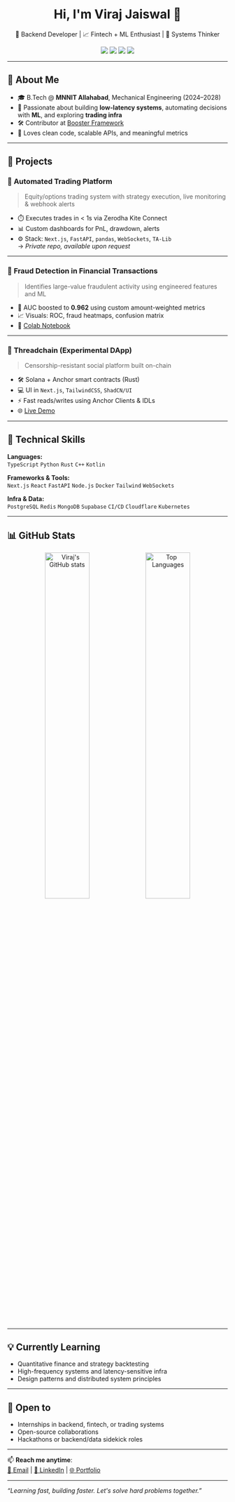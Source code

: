<h1 align="center">Hi, I'm Viraj Jaiswal 👋</h1>

<p align="center">
  🚀 Backend Developer | 📈 Fintech + ML Enthusiast | 🧠 Systems Thinker  
</p>

<p align="center">
  <a href="https://leetcode.com/u/virajjai/"><img src="https://img.shields.io/badge/LeetCode-virajjai-orange?style=flat-square&logo=LeetCode&logoColor=white"/></a>
  <a href="https://www.linkedin.com/in/virajjaiswal72/"><img src="https://img.shields.io/badge/LinkedIn-VirajJaiswal-blue?style=flat-square&logo=LinkedIn&logoColor=white"/></a>
  <a href="mailto:jaiswalviraj72005@email.com"><img src="https://img.shields.io/badge/Email-jaiswalviraj72005@email.com-red?style=flat-square&logo=Gmail&logoColor=white"/></a>
  <a href="https://virajjai.github.io/personal-portfolio"><img src="https://img.shields.io/badge/Portfolio-virajjai.github.io-green?style=flat-square&logo=Google-Chrome&logoColor=white"/></a>
</p>

---

## 💼 About Me

- 🎓 B.Tech @ **MNNIT Allahabad**, Mechanical Engineering (2024–2028)
- 🧠 Passionate about building **low-latency systems**, automating decisions with **ML**, and exploring **trading infra**
- 🛠 Contributor at [Booster Framework](https://github.com/boostercloud/booster)
- 💬 Loves clean code, scalable APIs, and meaningful metrics

---

## 🚀 Projects

### 🔹 **Automated Trading Platform**
> Equity/options trading system with strategy execution, live monitoring & webhook alerts  
- ⏱️ Executes trades in < 1s via Zerodha Kite Connect  
- 📊 Custom dashboards for PnL, drawdown, alerts  
- ⚙️ Stack: `Next.js`, `FastAPI`, `pandas`, `WebSockets`, `TA-Lib`  
→ *Private repo, available upon request*

---

### 🔹 **Fraud Detection in Financial Transactions**
> Identifies large-value fraudulent activity using engineered features and ML  
- 🧠 AUC boosted to **0.962** using custom amount-weighted metrics  
- 📈 Visuals: ROC, fraud heatmaps, confusion matrix  
- 📁 [Colab Notebook](https://colab.research.google.com/drive/1Ix0cC1iJ258tKVOyhBkeEPpIfT5S5Eo7)

---

### 🔹 **Threadchain (Experimental DApp)**
> Censorship-resistant social platform built on-chain  
- 🛠 Solana + Anchor smart contracts (Rust)  
- 💻 UI in `Next.js`, `TailwindCSS`, `ShadCN/UI`  
- ⚡ Fast reads/writes using Anchor Clients & IDLs  
- 🌐 [Live Demo](https://threadchain.netlify.app)

---

## 🧠 Technical Skills

**Languages:**  
`TypeScript` `Python` `Rust` `C++` `Kotlin`  

**Frameworks & Tools:**  
`Next.js` `React` `FastAPI` `Node.js` `Docker` `Tailwind` `WebSockets`

**Infra & Data:**  
`PostgreSQL` `Redis` `MongoDB` `Supabase` `CI/CD` `Cloudflare` `Kubernetes`

---

## 📊 GitHub Stats

<p align="center">
  <img src="https://github-readme-stats.vercel.app/api?username=Virajjai&show_icons=true&theme=radical&hide=contribs" alt="Viraj's GitHub stats" width="45%"/>
  <img src="https://github-readme-stats.vercel.app/api/top-langs/?username=Virajjai&layout=compact&theme=radical" alt="Top Languages" width="45%"/>
</p>

---

## 💡 Currently Learning

- Quantitative finance and strategy backtesting  
- High-frequency systems and latency-sensitive infra  
- Design patterns and distributed system principles

---

## 🤝 Open to

- Internships in backend, fintech, or trading systems  
- Open-source collaborations  
- Hackathons or backend/data sidekick roles

---

📫 **Reach me anytime**:  
[📧 Email](mailto:jaiswalviraj72005@email.com) | [🔗 LinkedIn](https://www.linkedin.com/in/virajjaiswal72) | [🌐 Portfolio](https://virajjai.github.io/personal-portfolio)

---

_“Learning fast, building faster. Let's solve hard problems together.”_
